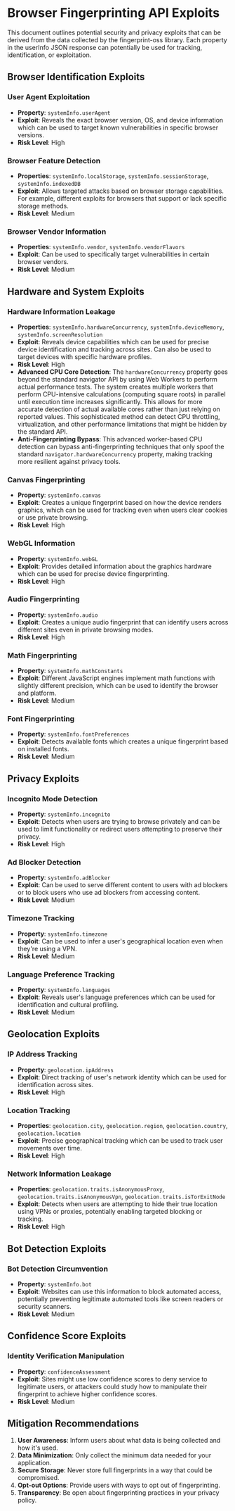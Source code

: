 # Browser Fingerprinting API Exploits

This document outlines potential security and privacy exploits that can be derived from the data collected by the fingerprint-oss library. Each property in the userInfo JSON response can potentially be used for tracking, identification, or exploitation.

## Browser Identification Exploits

### User Agent Exploitation
- **Property**: `systemInfo.userAgent`
- **Exploit**: Reveals the exact browser version, OS, and device information which can be used to target known vulnerabilities in specific browser versions.
- **Risk Level**: High

### Browser Feature Detection
- **Properties**: `systemInfo.localStorage`, `systemInfo.sessionStorage`, `systemInfo.indexedDB`
- **Exploit**: Allows targeted attacks based on browser storage capabilities. For example, different exploits for browsers that support or lack specific storage methods.
- **Risk Level**: Medium

### Browser Vendor Information
- **Properties**: `systemInfo.vendor`, `systemInfo.vendorFlavors`
- **Exploit**: Can be used to specifically target vulnerabilities in certain browser vendors.
- **Risk Level**: Medium

## Hardware and System Exploits

### Hardware Information Leakage
- **Properties**: `systemInfo.hardwareConcurrency`, `systemInfo.deviceMemory`, `systemInfo.screenResolution`
- **Exploit**: Reveals device capabilities which can be used for precise device identification and tracking across sites. Can also be used to target devices with specific hardware profiles.
- **Risk Level**: High
- **Advanced CPU Core Detection**: The `hardwareConcurrency` property goes beyond the standard navigator API by using Web Workers to perform actual performance tests. The system creates multiple workers that perform CPU-intensive calculations (computing square roots) in parallel until execution time increases significantly. This allows for more accurate detection of actual available cores rather than just relying on reported values. This sophisticated method can detect CPU throttling, virtualization, and other performance limitations that might be hidden by the standard API.
- **Anti-Fingerprinting Bypass**: This advanced worker-based CPU detection can bypass anti-fingerprinting techniques that only spoof the standard `navigator.hardwareConcurrency` property, making tracking more resilient against privacy tools.

### Canvas Fingerprinting
- **Property**: `systemInfo.canvas`
- **Exploit**: Creates a unique fingerprint based on how the device renders graphics, which can be used for tracking even when users clear cookies or use private browsing.
- **Risk Level**: High

### WebGL Information
- **Property**: `systemInfo.webGL`
- **Exploit**: Provides detailed information about the graphics hardware which can be used for precise device fingerprinting.
- **Risk Level**: High

### Audio Fingerprinting
- **Property**: `systemInfo.audio`
- **Exploit**: Creates a unique audio fingerprint that can identify users across different sites even in private browsing modes.
- **Risk Level**: High

### Math Fingerprinting
- **Property**: `systemInfo.mathConstants`
- **Exploit**: Different JavaScript engines implement math functions with slightly different precision, which can be used to identify the browser and platform.
- **Risk Level**: Medium

### Font Fingerprinting
- **Property**: `systemInfo.fontPreferences`
- **Exploit**: Detects available fonts which creates a unique fingerprint based on installed fonts.
- **Risk Level**: Medium

## Privacy Exploits

### Incognito Mode Detection
- **Property**: `systemInfo.incognito`
- **Exploit**: Detects when users are trying to browse privately and can be used to limit functionality or redirect users attempting to preserve their privacy.
- **Risk Level**: High

### Ad Blocker Detection
- **Property**: `systemInfo.adBlocker`
- **Exploit**: Can be used to serve different content to users with ad blockers or to block users who use ad blockers from accessing content.
- **Risk Level**: Medium

### Timezone Tracking
- **Property**: `systemInfo.timezone`
- **Exploit**: Can be used to infer a user's geographical location even when they're using a VPN.
- **Risk Level**: Medium

### Language Preference Tracking
- **Property**: `systemInfo.languages`
- **Exploit**: Reveals user's language preferences which can be used for identification and cultural profiling.
- **Risk Level**: Medium

## Geolocation Exploits

### IP Address Tracking
- **Property**: `geolocation.ipAddress`
- **Exploit**: Direct tracking of user's network identity which can be used for identification across sites.
- **Risk Level**: High

### Location Tracking
- **Properties**: `geolocation.city`, `geolocation.region`, `geolocation.country`, `geolocation.location`
- **Exploit**: Precise geographical tracking which can be used to track user movements over time.
- **Risk Level**: High

### Network Information Leakage
- **Properties**: `geolocation.traits.isAnonymousProxy`, `geolocation.traits.isAnonymousVpn`, `geolocation.traits.isTorExitNode`
- **Exploit**: Detects when users are attempting to hide their true location using VPNs or proxies, potentially enabling targeted blocking or tracking.
- **Risk Level**: High

## Bot Detection Exploits

### Bot Detection Circumvention
- **Property**: `systemInfo.bot`
- **Exploit**: Websites can use this information to block automated access, potentially preventing legitimate automated tools like screen readers or security scanners.
- **Risk Level**: Medium

## Confidence Score Exploits

### Identity Verification Manipulation
- **Property**: `confidenceAssessment`
- **Exploit**: Sites might use low confidence scores to deny service to legitimate users, or attackers could study how to manipulate their fingerprint to achieve higher confidence scores.
- **Risk Level**: Medium

## Mitigation Recommendations

1. **User Awareness**: Inform users about what data is being collected and how it's used.
2. **Data Minimization**: Only collect the minimum data needed for your application.
3. **Secure Storage**: Never store full fingerprints in a way that could be compromised.
4. **Opt-out Options**: Provide users with ways to opt out of fingerprinting.
5. **Transparency**: Be open about fingerprinting practices in your privacy policy. 